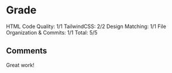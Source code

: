 # Grade

HTML Code Quality: 1/1
TailwindCSS: 2/2
Design Matching: 1/1
File Organization & Commits: 1/1
Total: 5/5

## Comments
Great work!
